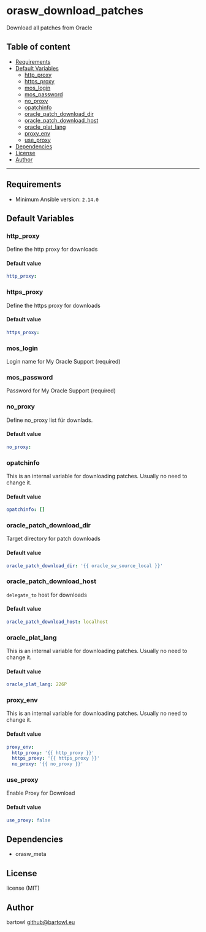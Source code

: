 # orasw_download_patches

Download all patches from Oracle

## Table of content

- [Requirements](#requirements)
- [Default Variables](#default-variables)
  - [http_proxy](#http_proxy)
  - [https_proxy](#https_proxy)
  - [mos_login](#mos_login)
  - [mos_password](#mos_password)
  - [no_proxy](#no_proxy)
  - [opatchinfo](#opatchinfo)
  - [oracle_patch_download_dir](#oracle_patch_download_dir)
  - [oracle_patch_download_host](#oracle_patch_download_host)
  - [oracle_plat_lang](#oracle_plat_lang)
  - [proxy_env](#proxy_env)
  - [use_proxy](#use_proxy)
- [Dependencies](#dependencies)
- [License](#license)
- [Author](#author)

---

## Requirements

- Minimum Ansible version: `2.14.0`

## Default Variables

### http_proxy

Define the http proxy for downloads

#### Default value

```YAML
http_proxy:
```

### https_proxy

Define the https proxy for downloads

#### Default value

```YAML
https_proxy:
```

### mos_login

Login name for My Oracle Support (required)

### mos_password

Password for My Oracle Support (required)

### no_proxy

Define no_proxy list für downlads.

#### Default value

```YAML
no_proxy:
```

### opatchinfo

This is an internal variable for downloading patches.
Usually no need to change it.

#### Default value

```YAML
opatchinfo: []
```

### oracle_patch_download_dir

Target directory for patch downloads

#### Default value

```YAML
oracle_patch_download_dir: '{{ oracle_sw_source_local }}'
```

### oracle_patch_download_host

`delegate_to` host for downloads

#### Default value

```YAML
oracle_patch_download_host: localhost
```

### oracle_plat_lang

This is an internal variable for downloading patches.
Usually no need to change it.

#### Default value

```YAML
oracle_plat_lang: 226P
```

### proxy_env

This is an internal variable for downloading patches.
Usually no need to change it.

#### Default value

```YAML
proxy_env:
  http_proxy: '{{ http_proxy }}'
  https_proxy: '{{ https_proxy }}'
  no_proxy: '{{ no_proxy }}'
```

### use_proxy

Enable Proxy for Download

#### Default value

```YAML
use_proxy: false
```

## Dependencies

- orasw_meta

## License

license (MIT)

## Author

bartowl <github@bartowl.eu>
